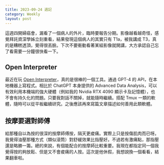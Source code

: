 ```yaml
---
title: 2023-09-24 週記
category: Weekly
layout: post
---
```

這週四開婦癌會，漏看了一個病人的外片，臨時要報告分期。影像越看越奇怪，感覺拜託資深學姊立刻重看，結果發現這個病人的其實只有 T1a，被我講成 T3，真的是糟糕透頂，覺得很丟臉。下次不要衝動看著某組影像就開講，大方承認自己忘了看需要一分鐘很快看一下。

## Open Interpreter

最近在玩 [Open Interpreter](https://openinterpreter.com)，真的是很棒的一個工具。通過 GPT-4 的 API，在本地機器上寫程式。相比於 ChatGPT 本身提供的 Advanced Data Analysis，可以有效利用本機端的強大硬體（例如我的 Nvidia RTX 4090 顯示卡及記憶體），也不會有持久化的問題。只要我對話不關掉，就能隨時繼續。搭配 Tmux 一類的軟體，隨時可以從平板繼續研究。之後應該再來寫篇文章描述如何善用此類軟體。

## 按摩要選對師傅

給那種自以為按的很深的按摩師傅按，隔天更痠痛。實際上只是按傷肌肉而已呀。我覺得油壓那種方式（類似滾筒）對舒緩效果比指壓好。不過若有激痛點，那指壓還是略勝一籌。總的來說，有個能配合的按摩師比較重要。我現在都指定同一個我覺得按的夠放鬆、但是又不會痠痛的人按。這次是他休假，我想說換一個看看，結果翻車啦。